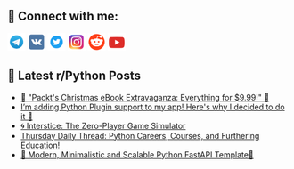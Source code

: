 ## 🔎 Connect with me:
[<img src="https://github.com/bullbesh/bullbesh/blob/main/images/Telegram.png" width="32" height="32" />](https://t.me/bullbesh)
[<img src="https://github.com/bullbesh/bullbesh/blob/main/images/VK.png" width="32" height="32" />](https://vk.com/bullbesh)
[<img src="https://github.com/bullbesh/bullbesh/blob/main/images/Twitter.png" width="32" height="32" />](https://twitter.com/bullbesh1)
[<img src="https://github.com/bullbesh/bullbesh/blob/main/images/Instagram.png" width="32" height="32" />](https://www.instagram.com/bullbesh)
[<img src="https://github.com/bullbesh/bullbesh/blob/main/images/Reddit.png" width="32" height="32" />](https://www.reddit.com/user/bullbesh)
[<img src="https://github.com/bullbesh/bullbesh/blob/main/images/YouTube.png" width="32" height="32" />](https://www.youtube.com/channel/UCtfjRs6uzgq5mfm8S06WTcg)

## 📕 Latest r/Python Posts
<!-- BLOG-POST-LIST:START -->
- [🎄 &quot;Packt&#39;s Christmas eBook Extravaganza: Everything for $9.99!&quot; 🎄](https://www.reddit.com/r/Python/comments/1hmjto6/packts_christmas_ebook_extravaganza_everything/)
- [I’m adding Python Plugin support to my app! Here&#39;s why I decided to do it 🚀](https://www.reddit.com/r/Python/comments/1hmixyo/im_adding_python_plugin_support_to_my_app_heres/)
- [🌀 Interstice: The Zero-Player Game Simulator](https://www.reddit.com/r/Python/comments/1hmiata/interstice_the_zeroplayer_game_simulator/)
- [Thursday Daily Thread: Python Careers, Courses, and Furthering Education!](https://www.reddit.com/r/Python/comments/1hmc71n/thursday_daily_thread_python_careers_courses_and/)
- [🐍 Modern, Minimalistic and Scalable Python FastAPI Template🚀](https://www.reddit.com/r/Python/comments/1hmbg24/modern_minimalistic_and_scalable_python_fastapi/)
<!-- BLOG-POST-LIST:END -->
